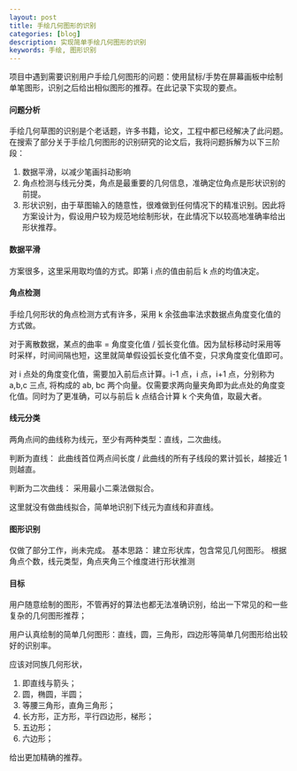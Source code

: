```yaml
---
layout: post
title: 手绘几何图形的识别
categories: [blog]
description: 实现简单手绘几何图形的识别
keywords: 手绘, 图形识别
---
```


项目中遇到需要识别用户手绘几何图形的问题：使用鼠标/手势在屏幕画板中绘制单笔图形，识别之后给出相似图形的推荐。在此记录下实现的要点。

#### 问题分析
手绘几何草图的识别是个老话题，许多书籍，论文，工程中都已经解决了此问题。在搜索了部分关于手绘几何图形的识别研究的论文后，我将问题拆解为以下三阶段：
1. 数据平滑，以减少笔画抖动影响
2. 角点检测与线元分类，角点是最重要的几何信息，准确定位角点是形状识别的前提。
3. 形状识别，由于草图输入的随意性，很难做到任何情况下的精准识别。因此将方案设计为，假设用户较为规范地绘制形状，在此情况下以较高地准确率给出形状推荐。

#### 数据平滑
方案很多，这里采用取均值的方式。即第 i 点的值由前后 k 点的均值决定。

#### 角点检测
手绘几何形状的角点检测方式有许多，采用 k 余弦曲率法求数据点角度变化值的方式做。

对于离散数据，某点的曲率 = 角度变化值 / 弧长变化值。因为鼠标移动时采用等时采样，时间间隔也短，这里就简单假设弧长变化值不变，只求角度变化值即可。

对 i 点处的角度变化值，需要加入前后点计算。i-1 点，i 点，i+1 点，分别称为 a,b,c 三点, 将构成的 ab, bc 两个向量。仅需要求两向量夹角即为此点处的角度变化值。同时为了更准确，可以与前后 k 点结合计算 k 个夹角值，取最大者。

#### 线元分类
两角点间的曲线称为线元，至少有两种类型：直线，二次曲线。

判断为直线：
此曲线首位两点间长度 / 此曲线的所有子线段的累计弧长，越接近 1 则越直。

判断为二次曲线：
采用最小二乘法做拟合。

这里就没有做曲线拟合，简单地识别下线元为直线和非直线。

#### 图形识别
仅做了部分工作，尚未完成。
基本思路：
建立形状库，包含常见几何图形。
根据角点个数，线元类型，角点夹角三个维度进行形状推测

#### 目标
用户随意绘制的图形，不管再好的算法也都无法准确识别，给出一下常见的和一些复杂的几何图形推荐；

用户认真绘制的简单几何图形：直线，圆，三角形，四边形等简单几何图形给出较好的识别率。

应该对同族几何形状，

1. 即直线与箭头；
2. 圆，椭圆，半圆；
3. 等腰三角形，直角三角形；
4. 长方形，正方形，平行四边形，梯形；
5. 五边形；
6. 六边形；

给出更加精确的推荐。